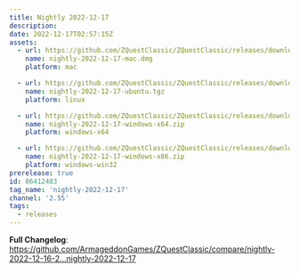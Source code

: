 ```yaml
---
title: Nightly 2022-12-17
description: 
date: 2022-12-17T02:57:15Z
assets: 
  - url: https://github.com/ZQuestClassic/ZQuestClassic/releases/download/nightly-2022-12-17/nightly-2022-12-17-mac.dmg
    name: nightly-2022-12-17-mac.dmg
    platform: mac

  - url: https://github.com/ZQuestClassic/ZQuestClassic/releases/download/nightly-2022-12-17/nightly-2022-12-17-ubuntu.tgz
    name: nightly-2022-12-17-ubuntu.tgz
    platform: linux

  - url: https://github.com/ZQuestClassic/ZQuestClassic/releases/download/nightly-2022-12-17/nightly-2022-12-17-windows-x64.zip
    name: nightly-2022-12-17-windows-x64.zip
    platform: windows-x64

  - url: https://github.com/ZQuestClassic/ZQuestClassic/releases/download/nightly-2022-12-17/nightly-2022-12-17-windows-x86.zip
    name: nightly-2022-12-17-windows-x86.zip
    platform: windows-win32
prerelease: true
id: 86412483
tag_name: 'nightly-2022-12-17'
channel: '2.55'
tags:
  - releases
---
```


**Full Changelog**: https://github.com/ArmageddonGames/ZQuestClassic/compare/nightly-2022-12-16-2...nightly-2022-12-17
